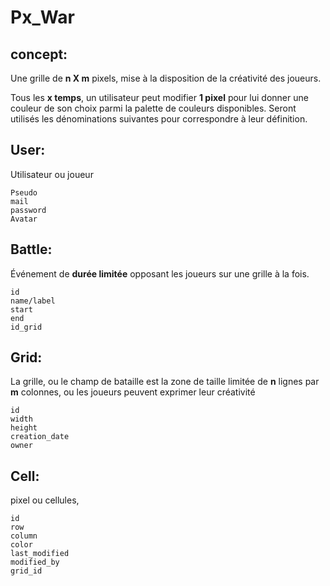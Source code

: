 # Px_War

## concept:

Une grille de **n X m** pixels, mise à la disposition de la créativité des joueurs.

Tous les **x temps**, un utilisateur peut modifier **1 pixel** pour lui donner une couleur de son choix parmi la palette de couleurs disponibles.
Seront utilisés les dénominations suivantes pour correspondre à leur définition.


## User:

Utilisateur ou joueur

    Pseudo
    mail
    password
    Avatar


## Battle:

Événement de **durée limitée** opposant les joueurs sur une grille à la fois.


    id
    name/label
    start
    end
    id_grid


## Grid:

La grille, ou le champ de bataille est la zone de taille limitée de **n** lignes par **m** colonnes, ou les joueurs peuvent exprimer leur créativité


	id
	width
	height
	creation_date
	owner

## Cell:

pixel ou cellules, 

	id
	row
	column
	color
	last_modified
	modified_by
	grid_id





